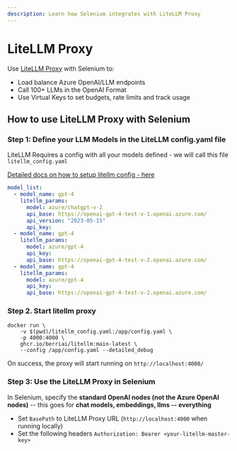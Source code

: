 ```yaml
---
description: Learn how Selenium integrates with LiteLLM Proxy
---
```


# LiteLLM Proxy

Use [LiteLLM Proxy](https://docs.litellm.ai/docs/simple_proxy) with Selenium to:

- Load balance Azure OpenAI/LLM endpoints
- Call 100+ LLMs in the OpenAI Format 
- Use Virtual Keys to set budgets, rate limits and track usage

## How to use LiteLLM Proxy with Selenium

### Step 1: Define your LLM Models in the LiteLLM config.yaml file

LiteLLM Requires a config with all your models defined - we will call this file `litellm_config.yaml`

[Detailed docs on how to setup litellm config - here](https://docs.litellm.ai/docs/proxy/configs)

```yaml
model_list:
  - model_name: gpt-4
    litellm_params:
      model: azure/chatgpt-v-2
      api_base: https://openai-gpt-4-test-v-1.openai.azure.com/
      api_version: "2023-05-15"
      api_key: 
  - model_name: gpt-4
    litellm_params:
      model: azure/gpt-4
      api_key: 
      api_base: https://openai-gpt-4-test-v-2.openai.azure.com/
  - model_name: gpt-4
    litellm_params:
      model: azure/gpt-4
      api_key: 
      api_base: https://openai-gpt-4-test-v-2.openai.azure.com/
```


### Step 2. Start litellm proxy

```shell
docker run \
    -v $(pwd)/litellm_config.yaml:/app/config.yaml \
    -p 4000:4000 \
    ghcr.io/berriai/litellm:main-latest \
    --config /app/config.yaml --detailed_debug
```

On success, the proxy will start running on `http://localhost:4000/`

### Step 3: Use the LiteLLM Proxy in Selenium

In Selenium, specify the **standard OpenAI nodes (not the Azure OpenAI nodes)** -- this goes for **chat models, embeddings, llms -- everything**

- Set `BasePath` to LiteLLM Proxy URL (`http://localhost:4000` when running locally)
- Set the following headers `Authorization: Bearer <your-litellm-master-key>`

